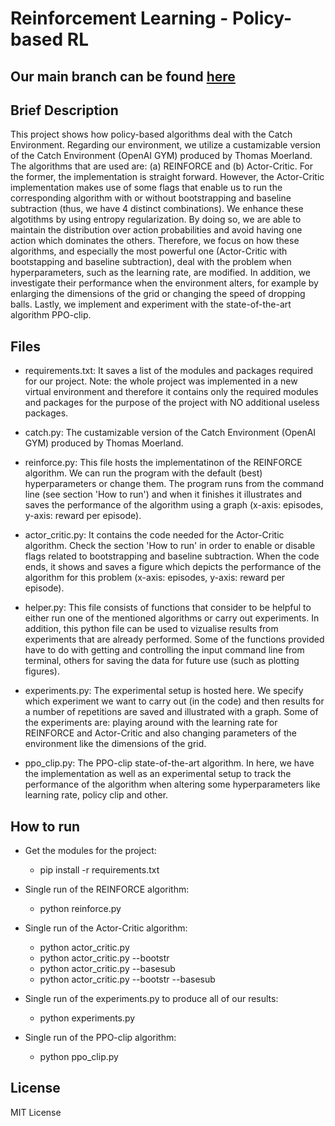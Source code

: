 # Reinforcement Learning - Policy-based RL

## Our main branch can be found [here](https://github.com/simy1/RL_A3)

## Brief Description
This project shows how policy-based algorithms deal with the Catch Environment. Regarding our environment, we utilize a custamizable version of the Catch Environment (OpenAI GYM) produced by Thomas Moerland. The algorithms that are used are: (a) REINFORCE and (b) Actor-Critic. For the former, the implementation is straight forward. However, the Actor-Critic implementation makes use of some flags that enable us to run the corresponding algorithm with or without bootstrapping and baseline subtraction (thus, we have 4 distinct combinations). We enhance these algotithms by using entropy regularization. By doing so, we are able to maintain the distribution over action probabilities and avoid having one action which dominates the others. Therefore, we focus on how these algorithms, and especially the most powerful one (Actor-Critic with bootstapping and baseline subtraction), deal with the problem when hyperparameters, such as the learning rate, are modified. In addition, we investigate their performance when the environment alters, for example by enlarging the dimensions of the grid or changing the speed of dropping balls. Lastly, we implement and experiment with the state-of-the-art algorithm PPO-clip.


## Files
- requirements.txt: It saves a list of the modules and packages required for our project. Note: the whole project was implemented in a new virtual environment and therefore it contains only the required modules and packages for the purpose of the project with NO additional useless packages.

- catch.py: The custamizable version of the Catch Environment (OpenAI GYM) produced by Thomas Moerland.

- reinforce.py: This file hosts the implementatinon of the REINFORCE algorithm. We can run the program with the default (best) hyperparameters or change them. The program runs from the command line (see section 'How to run') and when it finishes it illustrates and saves the performance of the algorithm using a graph (x-axis: episodes, y-axis: reward per episode).

- actor_critic.py: It contains the code needed for the Actor-Critic algorithm. Check the section 'How to run' in order to enable or disable flags related to bootstrapping and baseline subtraction. When the code ends, it shows and saves a figure which depicts the performance of the algorithm for this problem (x-axis: episodes, y-axis: reward per episode).

- helper.py: This file consists of functions that consider to be helpful to either run one of the mentioned algorithms or carry out experiments. In addition, this python file can be used to vizualise results from experiments that are already performed. Some of the functions provided have to do with getting and controlling the input command line from terminal, others for saving the data for future use (such as plotting figures). 

- experiments.py: The experimental setup is hosted here. We specify which experiment we want to carry out (in the code) and then results for a number of repetitions are saved and illustrated with a graph. Some of the experiments are: playing around with the learning rate for REINFORCE and Actor-Critic and also changing parameters of the environment like the dimensions of the grid.

- ppo_clip.py: The PPO-clip state-of-the-art algorithm. In here, we have the implementation as well as an experimental setup to track the performance of the algorithm when altering some hyperparameters like learning rate, policy clip and other.


## How to run 
- Get the modules for the project:    
    - pip install -r requirements.txt

- Single run of the REINFORCE algorithm:    
    - python reinforce.py

- Single run of the Actor-Critic algorithm:    
    - python actor_critic.py
    - python actor_critic.py --bootstr
    - python actor_critic.py --basesub
    - python actor_critic.py --bootstr --basesub

- Single run of the experiments.py to produce all of our results:    
    - python experiments.py

- Single run of the PPO-clip algorithm:    
    - python ppo_clip.py

## License
MIT License
